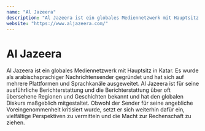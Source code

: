 ```yaml
---
name: "Al Jazeera"
description: "Al Jazeera ist ein globales Mediennetzwerk mit Hauptsitz in Katar. Es wurde als arabischsprachiger Nachrichtensender gegründet und hat sich auf mehrere Plattformen und Sprachkanäle ausgeweitet. Al Jazeera ist für seine ausführliche Berichterstattung und die Berichterstattung über oft übersehene Regionen und Geschichten bekannt und hat den globalen Diskurs maßgeblich mitgestaltet. Obwohl der Sender für seine angebliche Voreingenommenheit kritisiert wurde, setzt er sich weiterhin dafür ein, vielfältige Perspektiven zu vermitteln und die Macht zur Rechenschaft zu ziehen."
website: "https://www.aljazeera.com/"
---
```


# Al Jazeera

Al Jazeera ist ein globales Mediennetzwerk mit Hauptsitz in Katar. Es wurde als arabischsprachiger Nachrichtensender gegründet und hat sich auf mehrere Plattformen und Sprachkanäle ausgeweitet. Al Jazeera ist für seine ausführliche Berichterstattung und die Berichterstattung über oft übersehene Regionen und Geschichten bekannt und hat den globalen Diskurs maßgeblich mitgestaltet. Obwohl der Sender für seine angebliche Voreingenommenheit kritisiert wurde, setzt er sich weiterhin dafür ein, vielfältige Perspektiven zu vermitteln und die Macht zur Rechenschaft zu ziehen.
